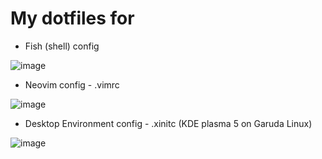 # My dotfiles for

* Fish (shell) config

![image](https://user-images.githubusercontent.com/69732000/121108354-39fd6e80-c7cf-11eb-9d50-954753d11a19.png)

* Neovim config - .vimrc

![image](https://user-images.githubusercontent.com/69732000/121109017-5d74e900-c7d0-11eb-9c5a-f93b5d5657a8.png)

* Desktop Environment config - .xinitc (KDE plasma 5 on Garuda Linux)

![image](https://user-images.githubusercontent.com/69732000/121108856-15ee5d00-c7d0-11eb-84de-cb18fa2c9d7c.png)
